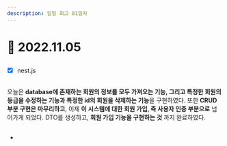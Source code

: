 ```yaml
---
description: 일일 회고 81일차
---
```


# 🤣 2022.11.05

##

* [x] nest.js&#x20;

##



오늘은 **database에 존재하는 회원의 정보를 모두 가져오는 기능, 그리고 특정한 회원의 등급을 수정하는 기능과 특정한 id의 회원을 삭제하는 기능**을 구현하였다. 또한 **CRUD 부분 구현은 마무리하고**, 이제 **이 시스템에 대한 회원 가입, 즉 사용자 인증 부분으로** 넘어가게 되었다. DTO를 생성하고, **회원 가입 기능을 구현하는 것** 까지 완료하였다.

##

*
